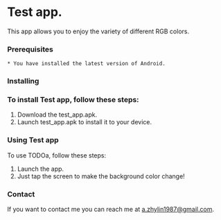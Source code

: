 # **Test app.**

This app allows you to enjoy the variety of different RGB colors.

### **Prerequisites**

    * You have installed the latest version of Android.

### **Installing**

### To install Test app, follow these steps:
1. Download the test_app.apk.
2. Launch test_app.apk to install it to your device.

### **Using Test app**

To use TODOa, follow these steps:
1. Launch the app.
2. Just tap the screen to make the background color change!

### **Contact**

If you want to contact me you can reach me at a.zhylin1987@gmail.com.